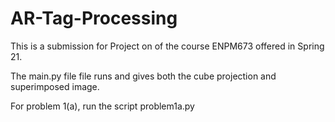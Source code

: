 # AR-Tag-Processing

This is a submission for Project on of the course ENPM673 offered in Spring 21. 

The main.py file file runs and gives both the cube projection and superimposed image.

For problem 1(a), run the script problem1a.py
